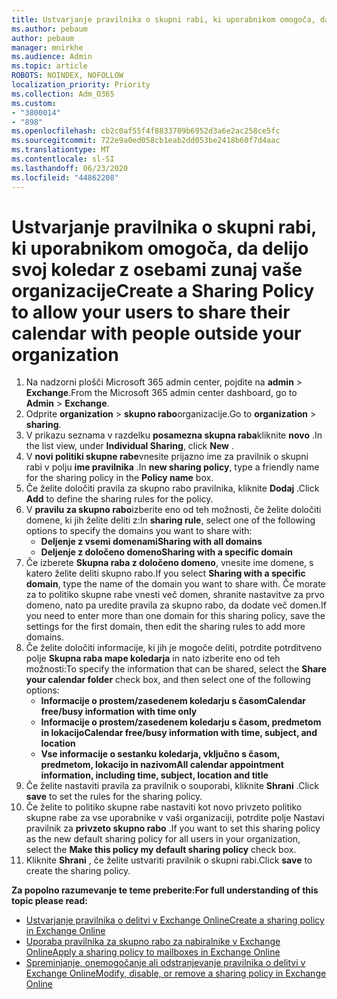 ```yaml
---
title: Ustvarjanje pravilnika o skupni rabi, ki uporabnikom omogoča, da delijo svoj koledar z osebami zunaj vaše organizacije
ms.author: pebaum
author: pebaum
manager: mnirkhe
ms.audience: Admin
ms.topic: article
ROBOTS: NOINDEX, NOFOLLOW
localization_priority: Priority
ms.collection: Adm_O365
ms.custom:
- "3800014"
- "898"
ms.openlocfilehash: cb2c0af55f4f8833709b6952d3a6e2ac258ce5fc
ms.sourcegitcommit: 722e9a0ed058cb1eab2dd053be2418b60f7d4aac
ms.translationtype: MT
ms.contentlocale: sl-SI
ms.lasthandoff: 06/23/2020
ms.locfileid: "44862208"
---
```

# <a name="create-a-sharing-policy-to-allow-your-users-to-share-their-calendar-with-people-outside-your-organization"></a><span data-ttu-id="c0284-102">Ustvarjanje pravilnika o skupni rabi, ki uporabnikom omogoča, da delijo svoj koledar z osebami zunaj vaše organizacije</span><span class="sxs-lookup"><span data-stu-id="c0284-102">Create a Sharing Policy to allow your users to share their calendar with people outside your organization</span></span>

1. <span data-ttu-id="c0284-103">Na nadzorni plošči Microsoft 365 admin center, pojdite na **admin**  >  **Exchange**.</span><span class="sxs-lookup"><span data-stu-id="c0284-103">From the Microsoft 365 admin center dashboard, go to **Admin** > **Exchange**.</span></span>
2. <span data-ttu-id="c0284-104">Odprite **organization**  >  **skupno rabo**organizacije.</span><span class="sxs-lookup"><span data-stu-id="c0284-104">Go to **organization** > **sharing**.</span></span>
3. <span data-ttu-id="c0284-105">V prikazu seznama v razdelku **posamezna skupna raba**kliknite **novo** .</span><span class="sxs-lookup"><span data-stu-id="c0284-105">In the list view, under **Individual Sharing**, click **New** .</span></span>
4. <span data-ttu-id="c0284-106">V **novi politiki skupne rabe**vnesite prijazno ime za pravilnik o skupni rabi v polju **ime pravilnika** .</span><span class="sxs-lookup"><span data-stu-id="c0284-106">In **new sharing policy**, type a friendly name for the sharing policy in the **Policy name** box.</span></span>
5. <span data-ttu-id="c0284-107">Če želite določiti pravila za skupno rabo pravilnika, kliknite **Dodaj** .</span><span class="sxs-lookup"><span data-stu-id="c0284-107">Click **Add**  to define the sharing rules for the policy.</span></span>
6. <span data-ttu-id="c0284-108">V **pravilu za skupno rabo**izberite eno od teh možnosti, če želite določiti domene, ki jih želite deliti z:</span><span class="sxs-lookup"><span data-stu-id="c0284-108">In **sharing rule**, select one of the following options to specify the domains you want to share with:</span></span>
    - <span data-ttu-id="c0284-109">**Deljenje z vsemi domenami**</span><span class="sxs-lookup"><span data-stu-id="c0284-109">**Sharing with all domains**</span></span>
    - <span data-ttu-id="c0284-110">**Deljenje z določeno domeno**</span><span class="sxs-lookup"><span data-stu-id="c0284-110">**Sharing with a specific domain**</span></span>
8. <span data-ttu-id="c0284-111">Če izberete **Skupna raba z določeno domeno**, vnesite ime domene, s katero želite deliti skupno rabo.</span><span class="sxs-lookup"><span data-stu-id="c0284-111">If you select **Sharing with a specific domain**, type the name of the domain you want to share with.</span></span> <span data-ttu-id="c0284-112">Če morate za to politiko skupne rabe vnesti več domen, shranite nastavitve za prvo domeno, nato pa uredite pravila za skupno rabo, da dodate več domen.</span><span class="sxs-lookup"><span data-stu-id="c0284-112">If you need to enter more than one domain for this sharing policy, save the settings for the first domain, then edit the sharing rules to add more domains.</span></span>
9. <span data-ttu-id="c0284-113">Če želite določiti informacije, ki jih je mogoče deliti, potrdite potrditveno polje **Skupna raba mape koledarja** in nato izberite eno od teh možnosti:</span><span class="sxs-lookup"><span data-stu-id="c0284-113">To specify the information that can be shared, select the **Share your calendar folder** check box, and then select one of the following options:</span></span>
    - <span data-ttu-id="c0284-114">**Informacije o prostem/zasedenem koledarju s časom**</span><span class="sxs-lookup"><span data-stu-id="c0284-114">**Calendar free/busy information with time only**</span></span>
    - <span data-ttu-id="c0284-115">**Informacije o prostem/zasedenem koledarju s časom, predmetom in lokacijo**</span><span class="sxs-lookup"><span data-stu-id="c0284-115">**Calendar free/busy information with time, subject, and location**</span></span>
    - <span data-ttu-id="c0284-116">**Vse informacije o sestanku koledarja, vključno s časom, predmetom, lokacijo in nazivom**</span><span class="sxs-lookup"><span data-stu-id="c0284-116">**All calendar appointment information, including time, subject, location and title**</span></span>
11. <span data-ttu-id="c0284-117">Če želite nastaviti pravila za pravilnik o souporabi, kliknite **Shrani** .</span><span class="sxs-lookup"><span data-stu-id="c0284-117">Click **save** to set the rules for the sharing policy.</span></span>
12. <span data-ttu-id="c0284-118">Če želite to politiko skupne rabe nastaviti kot novo privzeto politiko skupne rabe za vse uporabnike v vaši organizaciji, potrdite polje Nastavi pravilnik za **privzeto skupno rabo** .</span><span class="sxs-lookup"><span data-stu-id="c0284-118">If you want to set this sharing policy as the new default sharing policy for all users in your organization, select the **Make this policy my default sharing policy** check box.</span></span>
13. <span data-ttu-id="c0284-119">Kliknite **Shrani** , če želite ustvariti pravilnik o skupni rabi.</span><span class="sxs-lookup"><span data-stu-id="c0284-119">Click **save** to create the sharing policy.</span></span>  

<span data-ttu-id="c0284-120">**Za popolno razumevanje te teme preberite:**</span><span class="sxs-lookup"><span data-stu-id="c0284-120">**For full understanding of this topic please read:**</span></span>

- [<span data-ttu-id="c0284-121">Ustvarjanje pravilnika o delitvi v Exchange Online</span><span class="sxs-lookup"><span data-stu-id="c0284-121">Create a sharing policy in Exchange Online</span></span>](https://docs.microsoft.com/exchange/sharing/sharing-policies/create-a-sharing-policy)
- [<span data-ttu-id="c0284-122">Uporaba pravilnika za skupno rabo za nabiralnike v Exchange Online</span><span class="sxs-lookup"><span data-stu-id="c0284-122">Apply a sharing policy to mailboxes in Exchange Online</span></span>](https://docs.microsoft.com/exchange/sharing/sharing-policies/apply-a-sharing-policy)
- [<span data-ttu-id="c0284-123">Spreminjanje, onemogočanje ali odstranjevanje pravilnika o delitvi v Exchange Online</span><span class="sxs-lookup"><span data-stu-id="c0284-123">Modify, disable, or remove a sharing policy in Exchange Online</span></span>](https://docs.microsoft.com/exchange/sharing/sharing-policies/modify-a-sharing-policy)